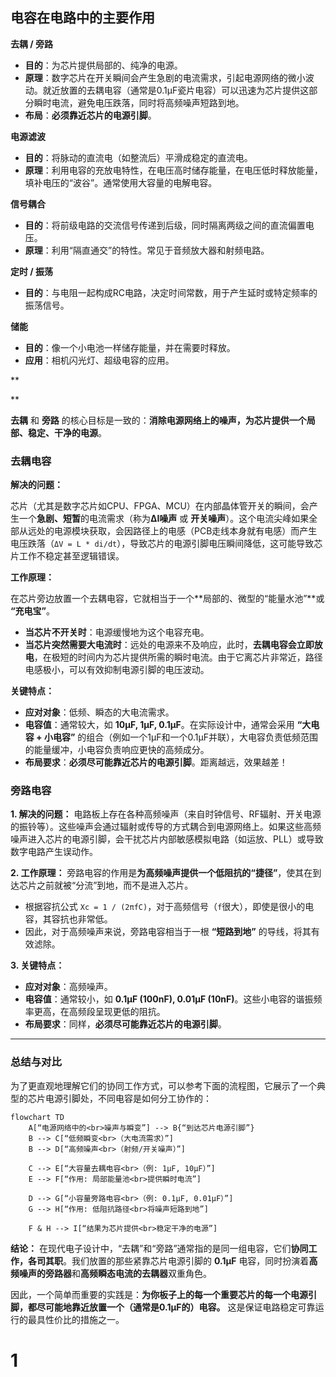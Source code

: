 ## 电容在电路中的主要作用

**去耦 / 旁路**

*   **目的**：为芯片提供局部的、纯净的电源。
*   **原理**：数字芯片在开关瞬间会产生急剧的电流需求，引起电源网络的微小波动。就近放置的去耦电容（通常是0.1µF瓷片电容）可以迅速为芯片提供这部分瞬时电流，避免电压跌落，同时将高频噪声短路到地。
*   **布局**：**必须靠近芯片的电源引脚**。

**电源滤波**

*   **目的**：将脉动的直流电（如整流后）平滑成稳定的直流电。
*   **原理**：利用电容的充放电特性，在电压高时储存能量，在电压低时释放能量，填补电压的“波谷”。通常使用大容量的电解电容。

**信号耦合**

*   **目的**：将前级电路的交流信号传递到后级，同时隔离两级之间的直流偏置电压。
*   **原理**：利用“隔直通交”的特性。常见于音频放大器和射频电路。

**定时 / 振荡**

*   **目的**：与电阻一起构成RC电路，决定时间常数，用于产生延时或特定频率的振荡信号。

**储能**

*   **目的**：像一个小电池一样储存能量，并在需要时释放。
*   **应用**：相机闪光灯、超级电容的应用。

**

**

**去耦** 和 **旁路** 的核心目标是一致的：**消除电源网络上的噪声，为芯片提供一个局部、稳定、干净的电源**。

### 去耦电容

**解决的问题：**

芯片（尤其是数字芯片如CPU、FPGA、MCU）在内部晶体管开关的瞬间，会产生一个**急剧、短暂**的电流需求（称为**ΔI噪声** 或 **开关噪声**）。这个电流尖峰如果全部从远处的电源模块获取，会因路径上的电感（PCB走线本身就有电感）而产生电压跌落（`ΔV = L * di/dt`），导致芯片的电源引脚电压瞬间降低，这可能导致芯片工作不稳定甚至逻辑错误。

**工作原理：**

在芯片旁边放置一个去耦电容，它就相当于一个**局部的、微型的“能量水池”**或 **“充电宝”**。

*   **当芯片不开关时**：电源缓慢地为这个电容充电。
*   **当芯片突然需要大电流时**：远处的电源来不及响应，此时，**去耦电容会立即放电**，在极短的时间内为芯片提供所需的瞬时电流。由于它离芯片非常近，路径电感极小，可以有效抑制电源引脚的电压波动。

**关键特点：**

*   **应对对象**：低频、瞬态的大电流需求。
*   **电容值**：通常较大，如 **10µF, 1µF, 0.1µF**。在实际设计中，通常会采用 **“大电容 + 小电容”** 的组合（例如一个1µF和一个0.1µF并联），大电容负责低频范围的能量缓冲，小电容负责响应更快的高频成分。
*   **布局要求**：**必须尽可能靠近芯片的电源引脚**。距离越远，效果越差！



### 旁路电容

**1. 解决的问题：**
电路板上存在各种高频噪声（来自时钟信号、RF辐射、开关电源的振铃等）。这些噪声会通过辐射或传导的方式耦合到电源网络上。如果这些高频噪声进入芯片的电源引脚，会干扰芯片内部敏感模拟电路（如运放、PLL）或导致数字电路产生误动作。

**2. 工作原理：**
旁路电容的作用是**为高频噪声提供一个低阻抗的“捷径”**，使其在到达芯片之前就被“分流”到地，而不是进入芯片。

*   根据容抗公式 `Xc = 1 / (2πfC)`，对于高频信号（`f`很大），即使是很小的电容，其容抗也非常低。
*   因此，对于高频噪声来说，旁路电容相当于一根 **“短路到地”** 的导线，将其有效滤除。

**3. 关键特点：**

*   **应对对象**：高频噪声。
*   **电容值**：通常较小，如 **0.1µF (100nF), 0.01µF (10nF)**。这些小电容的谐振频率更高，在高频段呈现更低的阻抗。
*   **布局要求**：同样，**必须尽可能靠近芯片的电源引脚**。

---

### 总结与对比

为了更直观地理解它们的协同工作方式，可以参考下面的流程图，它展示了一个典型的芯片电源引脚处，不同电容是如何分工协作的：

```mermaid
flowchart TD
    A[“电源网络中的<br>噪声与瞬变”] --> B{“到达芯片电源引脚”}
    B --> C[“低频瞬变<br>（大电流需求）”]
    B --> D[“高频噪声<br>（射频/开关噪声）”]
    
    C --> E[“大容量去耦电容<br>（例: 1µF, 10µF）”]
    E --> F[“作用: 局部能量池<br>提供瞬时电流”]
    
    D --> G[“小容量旁路电容<br>（例: 0.1µF, 0.01µF）”]
    G --> H[“作用: 低阻抗路径<br>将噪声短路到地”]
    
    F & H --> I[“结果为芯片提供<br>稳定干净的电源”]
```

**结论：**
在现代电子设计中，“去耦”和“旁路”通常指的是同一组电容，它们**协同工作，各司其职**。我们放置的那些紧靠芯片电源引脚的 **0.1µF** 电容，同时扮演着**高频噪声的旁路器**和**高频瞬态电流的去耦器**双重角色。

因此，一个简单而重要的实践是：**为你板子上的每一个重要芯片的每一个电源引脚，都尽可能地靠近放置一个（通常是0.1µF的）电容。** 这是保证电路稳定可靠运行的最具性价比的措施之一。

# 1

```

```

